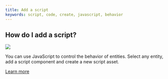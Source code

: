 ```yaml
---
title: Add a script
keywords: script, code, create, javascript, behavior
---
```


## How do I add a script?

<img src="https://playcanvas.com/static-assets/instructions/add-new-script.gif" />

You can use JavaScript to control the behavior of entities. Select any entity, add a script component and create a new script asset.

[Learn more](https://developer.playcanvas.com/user-manual/scripting/creating-new/)
